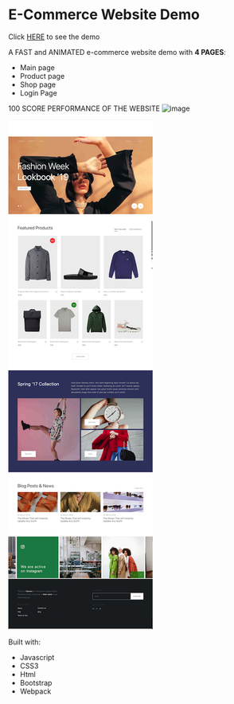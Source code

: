 # E-Commerce Website Demo

Click [HERE](https://diana-dai.github.io/E-Commerce-Website-Demo/build/index.html) to see the demo

A FAST and ANIMATED e-commerce website demo with **4 PAGES**:
- Main page 
- Product page
- Shop page
- Login Page

100 SCORE
PERFORMANCE OF THE WEBSITE
![image](https://github.com/Diana-Dai/E-Commerce-Website-Demo/blob/master/Performance/PageSpeed%20report.png)


![image](https://github.com/Diana-Dai/E-Commerce-Website/blob/master/IMGS/index.png)



Built with:

- Javascript
- CSS3
- Html
- Bootstrap
- Webpack
